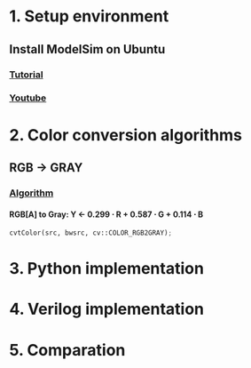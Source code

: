 # 1. Setup environment
## Install ModelSim on Ubuntu
### [Tutorial](https://gist.github.com/Razer6/cafc172b5cffae189b4ecda06cf6c64f)
### [Youtube](https://www.youtube.com/watch?v=5y1zwylqgUM)

# 2. Color conversion algorithms
## RGB -> GRAY
### [Algorithm](https://docs.opencv.org/4.5.1/de/d25/imgproc_color_conversions.html)
#### RGB[A] to Gray: Y <- 0.299 ⋅ R + 0.587 ⋅ G + 0.114 ⋅ B
```python
cvtColor(src, bwsrc, cv::COLOR_RGB2GRAY);
```
# 3. Python implementation

# 4. Verilog implementation

# 5. Comparation
